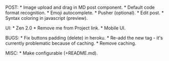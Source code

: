 POST:
    * Image upload and drag in MD post component.
    * Default code format recognition.
    * Emoji autocomplete.
    * Pusher (optional).
    * Edit post.
    * Syntax coloring in javascript (preview).

UI:
    * Zen 2.0
    * Remove me from Project link.
    * Mobile UI.

BUGS:
    * Fix buttons padding (delete) in heroku.
    * Re-add the new tag - it's currently problematic because of caching.
    * Remove caching.

MISC:
    * Make configurable (+README.md).

